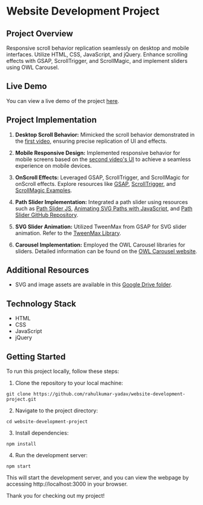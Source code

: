 # Website Development Project

## Project Overview

Responsive scroll behavior replication seamlessly on desktop and mobile interfaces. Utilize HTML, CSS, JavaScript, and jQuery. Enhance scrolling effects with GSAP, ScrollTrigger, and ScrollMagic, and implement sliders using OWL Carousel.

## Live Demo

You can view a live demo of the project [here](https://websitedevelopment-project.netlify.app/).

## Project Implementation

1. **Desktop Scroll Behavior:** Mimicked the scroll behavior demonstrated in the [first video](https://drive.google.com/file/d/1wJRYx5M0ZGrIOFzHlas-GHLOwxFr_Wq5/view?usp=sharing), ensuring precise replication of UI and effects.

2. **Mobile Responsive Design:** Implemented responsive behavior for mobile screens based on the [second video's UI](https://drive.google.com/file/d/1OZVhnkSiqYy1beWHqQ6WWnYjMfEGBpMD/view?usp=sharing) to achieve a seamless experience on mobile devices.

3. **OnScroll Effects:** Leveraged GSAP, ScrollTrigger, and ScrollMagic for onScroll effects. Explore resources like [GSAP](https://greensock.com/gsap/), [ScrollTrigger](https://greensock.com/scrolltrigger/), and [ScrollMagic Examples](https://scrollmagic.io/examples/index.html).

4. **Path Slider Implementation:** Integrated a path slider using resources such as [Path Slider JS](https://www.cssscript.com/fancy-svg-path-slider-path-slider-js/), [Animating SVG Paths with JavaScript](https://scotch.io/tutorials/animating-more-elements-along-svg-paths-with-javascript-part-2909), and [Path Slider GitHub Repository](https://github.com/lmgonzalves/path-slider).

5. **SVG Slider Animation:** Utilized TweenMax from GSAP for SVG slider animation. Refer to the [TweenMax Library](https://cdnjs.com/libraries/gsap/2.1.3).

6. **Carousel Implementation:** Employed the OWL Carousel libraries for sliders. Detailed information can be found on the [OWL Carousel website](https://owlcarousel2.github.io/OwlCarousel2/).

## Additional Resources

- SVG and image assets are available in this [Google Drive folder](https://drive.google.com/drive/folders/1YqbQJhDS0Voiaq-Ii-Dr6A7l7eRMchBb?usp=sharing).

## Technology Stack

- HTML
- CSS
- JavaScript
- jQuery

## Getting Started

To run this project locally, follow these steps:

1. Clone the repository to your local machine:

```
git clone https://github.com/rahulkumar-yadav/website-development-project.git
```

2. Navigate to the project directory:

```
cd website-development-project
```

3. Install dependencies:

```
npm install
```

4. Run the development server:

```
npm start
```

This will start the development server, and you can view the webpage by accessing http://localhost:3000 in your browser.

Thank you for checking out my project!
